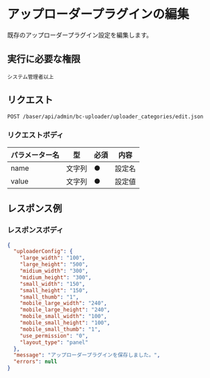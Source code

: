 # アップローダープラグインの編集

既存のアップローダープラグイン設定を編集します。

## 実行に必要な権限

```
システム管理者以上
```

## リクエスト
```
POST /baser/api/admin/bc-uploader/uploader_categories/edit.json
```

### リクエストボディ

| パラメーター名   | 型   | 必須  | 内容        |
|-----------|-----|-----|-----------|
| name   | 文字列  | ●   | 設定名       |
| value   | 文字列  | ●   | 設定値       |

## レスポンス例

### レスポンスボディ

```json
{
  "uploaderConfig": {
    "large_width": "100",
    "large_height": "500",
    "midium_width": "300",
    "midium_height": "300",
    "small_width": "150",
    "small_height": "150",
    "small_thumb": "1",
    "mobile_large_width": "240",
    "mobile_large_height": "240",
    "mobile_small_width": "100",
    "mobile_small_height": "100",
    "mobile_small_thumb": "1",
    "use_permission": "0",
    "layout_type": "panel"
  },
  "message": "アップローダープラグインを保存しました。",
  "errors": null
}
```
